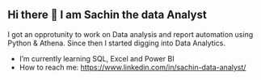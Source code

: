 ## Hi there 👋 I am Sachin the data Analyst
I got an opprotunity to work on Data analysis and report automation using Python & Athena. 
Since then I started digging into Data Analytics.
- I’m currently learning SQL, Excel and Power BI
- How to reach me: https://www.linkedin.com/in/sachin-data-analyst/

<!--
**Sachin-Data-Analyst/Sachin-Data-Analyst** is a ✨ _special_ ✨ repository because its `README.md` (this file) appears on your GitHub profile.

Here are some ideas to get you started:

- 🔭 I’m currently working on ...
- 🌱 I’m currently learning ...
- 👯 I’m looking to collaborate on ...
- 🤔 I’m looking for help with ...
- 💬 Ask me about ...
- 📫 How to reach me: ...
- 😄 Pronouns: ...
- ⚡ Fun fact: ...
-->

